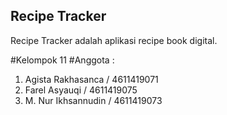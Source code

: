 ## Recipe Tracker
Recipe Tracker adalah aplikasi recipe book digital.

#Kelompok 11
#Anggota :
1. Agista Rakhasanca / 4611419071
2. Farel Asyauqi     / 4611419075
3. M. Nur Ikhsannudin / 4611419073